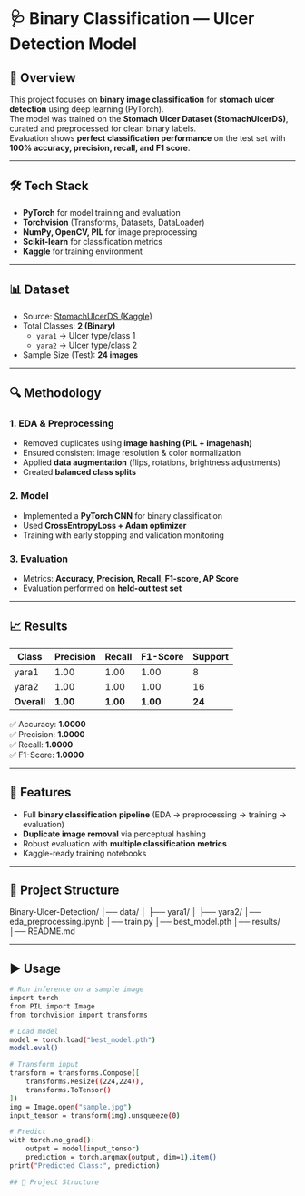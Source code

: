 # 🩺 Binary Classification — Ulcer Detection Model

## 📌 Overview
This project focuses on **binary image classification** for **stomach ulcer detection** using deep learning (PyTorch).  
The model was trained on the **Stomach Ulcer Dataset (StomachUlcerDS)**, curated and preprocessed for clean binary labels.  
Evaluation shows **perfect classification performance** on the test set with **100% accuracy, precision, recall, and F1 score**.

---

## 🛠️ Tech Stack
- **PyTorch** for model training and evaluation  
- **Torchvision** (Transforms, Datasets, DataLoader)  
- **NumPy, OpenCV, PIL** for image preprocessing  
- **Scikit-learn** for classification metrics  
- **Kaggle** for training environment  

---

## 📊 Dataset
- Source: [StomachUlcerDS (Kaggle)](https://www.kaggle.com/datasets/varunrana3104/stomachulcerds)  
- Total Classes: **2 (Binary)**  
  - `yara1` → Ulcer type/class 1  
  - `yara2` → Ulcer type/class 2  
- Sample Size (Test): **24 images**  

---

## 🔍 Methodology
### 1. **EDA & Preprocessing**
- Removed duplicates using **image hashing (PIL + imagehash)**  
- Ensured consistent image resolution & color normalization  
- Applied **data augmentation** (flips, rotations, brightness adjustments)  
- Created **balanced class splits**  

### 2. **Model**
- Implemented a **PyTorch CNN** for binary classification  
- Used **CrossEntropyLoss + Adam optimizer**  
- Training with early stopping and validation monitoring  

### 3. **Evaluation**
- Metrics: **Accuracy, Precision, Recall, F1-score, AP Score**  
- Evaluation performed on **held-out test set**  

---

## 📈 Results

| Class   | Precision | Recall | F1-Score | Support |
|---------|-----------|--------|----------|---------|
| yara1   | 1.00      | 1.00   | 1.00     | 8       |
| yara2   | 1.00      | 1.00   | 1.00     | 16      |
| **Overall** | **1.00** | **1.00** | **1.00** | **24** |

✅ Accuracy: **1.0000**  
✅ Precision: **1.0000**  
✅ Recall: **1.0000**  
✅ F1-Score: **1.0000**  

---

## 🚀 Features
- Full **binary classification pipeline** (EDA → preprocessing → training → evaluation)  
- **Duplicate image removal** via perceptual hashing  
- Robust evaluation with **multiple classification metrics**  
- Kaggle-ready training notebooks  

---
## 📂 Project Structure
Binary-Ulcer-Detection/
│── data/
│ ├── yara1/
│ ├── yara2/
│── eda_preprocessing.ipynb
│── train.py
│── best_model.pth
│── results/
│── README.md


---

## ▶️ Usage
```bash
# Run inference on a sample image
import torch
from PIL import Image
from torchvision import transforms

# Load model
model = torch.load("best_model.pth")
model.eval()

# Transform input
transform = transforms.Compose([
    transforms.Resize((224,224)),
    transforms.ToTensor()
])
img = Image.open("sample.jpg")
input_tensor = transform(img).unsqueeze(0)

# Predict
with torch.no_grad():
    output = model(input_tensor)
    prediction = torch.argmax(output, dim=1).item()
print("Predicted Class:", prediction)

## 📂 Project Structure
